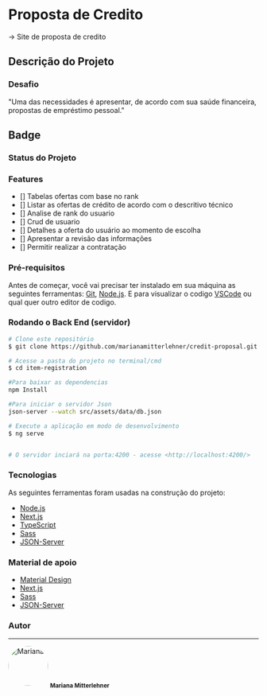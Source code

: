 # Proposta de Credito

-> Site de proposta de credito


## Descrição do Projeto
### Desafio
"Uma das necessidades é apresentar, de acordo com sua saúde financeira, propostas de empréstimo pessoal."




## Badge



### Status do Projeto



### Features

- [] Tabelas ofertas com base no rank
- [] Listar as ofertas de crédito de acordo com o descritivo técnico
- [] Analise de rank do usuario
- [] Crud de usuario
- [] Detalhes a oferta do usuário ao momento de escolha
- [] Apresentar a revisão das informações
- [] Permitir realizar a contratação


### Pré-requisitos

Antes de começar, você vai precisar ter instalado em sua máquina as seguintes ferramentas:
[Git](https://git-scm.com), [Node.js](https://nodejs.org/en/). 
E para visualizar o codigo [VSCode](https://code.visualstudio.com/) ou qual quer outro editor de codigo.

### Rodando o Back End (servidor)

```bash
# Clone este repositório
$ git clone https://github.com/marianamitterlehner/credit-proposal.git

# Acesse a pasta do projeto no terminal/cmd
$ cd item-registration

#Para baixar as dependencias 
npm Install

#Para iniciar o servidor Json 
json-server --watch src/assets/data/db.json

# Execute a aplicação em modo de desenvolvimento
$ ng serve


# O servidor inciará na porta:4200 - acesse <http://localhost:4200/>
```


### Tecnologias

As seguintes ferramentas foram usadas na construção do projeto:

- [Node.js](https://nodejs.org/en/)
- [Next.js](https://nextjs.org)
- [TypeScript](https://www.typescriptlang.org/)
- [Sass](https://sass-lang.com/)
- [JSON-Server](https://www.npmjs.com/package/json-server)


### Material de apoio

- [Material Design](https://material.io/)
- [Next.js](https://nextjs.org)
- [Sass](https://sass-lang.com/)
- [JSON-Server](https://www.npmjs.com/package/json-server)


### Autor
---

 <img style="border-radius: 50%;" src="https://media-exp1.licdn.com/dms/image/C4E03AQGEP93SRjmvmA/profile-displayphoto-shrink_100_100/0/1616796316494?e=1626912000&v=beta&t=RdX_TfGm1nAvlFHC3S12zAG6ru0R-wOZV9_OFq5B_qE" width="80px;" padding="10px" alt="Mariana"/>
 <sub><b>Mariana Mitterlehner</b></sub>





